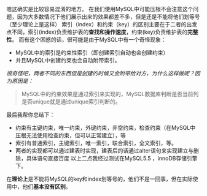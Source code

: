 嗯这确实是比较容易混淆的地方。
在我们使用MySQL中可能压根不会注意这个问题，因为大多数情况下他们展示出来的效果都差不多，但是还是不能将他们划等号（至少理论上是这样）
索引（index）和约束（key）的区别主要在于二者的出发点不同，索引(index)负责维护表的**查找和操作速度**，约束(key)负责维护表的**完整性**。
而有这个困惑的话，很可能是由于MySQL中有一个奇怪现象：

- MySQL中的索引是约束性索引（即创建索引自动也会创建约束）
- 并且MySQL中创建约束也会自动附带索引。

*很奇怪吧，两者不同的东西但是创建的时候又会附带给对方，为什么这样做呢？因为原因是：*

> MySQL中的约束效果是通过索引来实现的，MySQL数据库判断是否当前列是否unique就是通过unique索引判断的。

最后我帮你总结下：

- 约束有主键约束，唯一约束，外键约束，非空约束，检查约束（在MySQL中压根无法使用检查约束，但可以正常建立），等
- 索引有普通索引，主键索引，唯一索引，联合索引，全文索引，等。
- 两者的实现都可以通过建表时实现，建表后的话通过alter语句来实现建立与删除，具体语句直接百度
  以上二点我经过测试在MySQL5.5 ，innoDB存储引擎下。

在**理论上**是不能将MySQL的key和index划等号的，他们不是一回事，但在实际使用中，他们**基本没有区别**。

